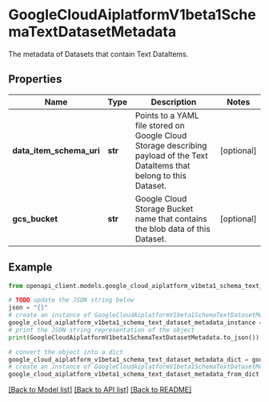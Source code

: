 # GoogleCloudAiplatformV1beta1SchemaTextDatasetMetadata

The metadata of Datasets that contain Text DataItems.

## Properties

Name | Type | Description | Notes
------------ | ------------- | ------------- | -------------
**data_item_schema_uri** | **str** | Points to a YAML file stored on Google Cloud Storage describing payload of the Text DataItems that belong to this Dataset. | [optional] 
**gcs_bucket** | **str** | Google Cloud Storage Bucket name that contains the blob data of this Dataset. | [optional] 

## Example

```python
from openapi_client.models.google_cloud_aiplatform_v1beta1_schema_text_dataset_metadata import GoogleCloudAiplatformV1beta1SchemaTextDatasetMetadata

# TODO update the JSON string below
json = "{}"
# create an instance of GoogleCloudAiplatformV1beta1SchemaTextDatasetMetadata from a JSON string
google_cloud_aiplatform_v1beta1_schema_text_dataset_metadata_instance = GoogleCloudAiplatformV1beta1SchemaTextDatasetMetadata.from_json(json)
# print the JSON string representation of the object
print(GoogleCloudAiplatformV1beta1SchemaTextDatasetMetadata.to_json())

# convert the object into a dict
google_cloud_aiplatform_v1beta1_schema_text_dataset_metadata_dict = google_cloud_aiplatform_v1beta1_schema_text_dataset_metadata_instance.to_dict()
# create an instance of GoogleCloudAiplatformV1beta1SchemaTextDatasetMetadata from a dict
google_cloud_aiplatform_v1beta1_schema_text_dataset_metadata_from_dict = GoogleCloudAiplatformV1beta1SchemaTextDatasetMetadata.from_dict(google_cloud_aiplatform_v1beta1_schema_text_dataset_metadata_dict)
```
[[Back to Model list]](../README.md#documentation-for-models) [[Back to API list]](../README.md#documentation-for-api-endpoints) [[Back to README]](../README.md)


